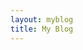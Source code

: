 ```yaml
---
layout: myblog
title: My Blog
---
```


<html lang="en">
<head>
  <meta charset="UTF-8">
  <meta name="viewport" content="width=device-width, initial-scale=1.0">
  <title>My Blog</title>
  <style>
    #feed {
      display: flex;
      flex-wrap: wrap;
      justify-content: center; /* 가로 간격을 균등하게 분배하여 정렬 */
      gap: 50px 30px; /* row-gap과 column-gap을 한 번에 설정 */
    }

    #feed > div {
      width: calc(50% - 100px);
    }

    @media screen and (max-width: 768px) {
      #feed > div {
         width: calc(90%); /* 화면이 작아질 때, 2개의 객체가 한 줄에 표시되도록 설정 */
      }
    }
  </style>
</head>
<body>
<meta name="viewport" content="width=device-width, initial-scale=1.0, maximum-scale=1, minimum-scale=1">
<section class="section">
  <!-- velog feed api -->
  <div id="feed"></div>
  <script>
    fetch('https://velogfeed.vercel.app/api/feed?username=dksduddnr33&postnum=6')
      .then(res => res.json())
      .then(postinfoList => {
        const feedElement = document.getElementById('feed');
        postinfoList.forEach((postinfo) => {
          const svg = postinfo.svg;
          const url = postinfo.url;
          const cardHtml = `
            <div style="text-align: center;">
              <a href="${url}" target="_blank">${svg}</a>
            </div>
          `;
          feedElement.innerHTML += cardHtml;
        });
      })
      .catch(error => console.error(error));
  </script>
  <!-- velog feed api end -->
</section>

</body>
</html>
